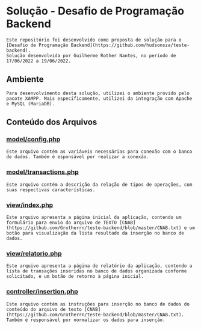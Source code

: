 # Solução - Desafio de Programação Backend

    Este repositório foi desenvolvido como proposta de solução para o [Desafio de Programação Backend](https://github.com/hudsonsza/teste-backend).
    Solução desenvolvida por Guilherme Rother Nantes, no período de 17/06/2022 a 19/06/2022.
## Ambiente
    Para desenvolvimento desta solução, utilizei o ambiente provido pelo pacote XAMPP. Mais especificamente, utilizei da integração com Apache e MySQL (MariaDB).

## Conteúdo dos Arquivos

### [model/config.php](https://github.com/Grotherrn/teste-backend/blob/master/solucao/model/transactions.php)
    Este arquivo contém as variáveis necessárias para conexão com o banco de dados. Também é esponsável por realizar a conexão.

### [model/transactions.php](https://github.com/Grotherrn/teste-backend/blob/master/solucao/model/transactions.php)
    Este arquivo contém a descrição da relação de tipos de operações, com suas respectivas características.

### [view/index.php](https://github.com/Grotherrn/teste-backend/blob/master/solucao/view/index.php)
    Este arquivo apresenta a página inicial da aplicação, contendo um formulário para envio do arquivo de TEXTO [CNAB](https://github.com/Grotherrn/teste-backend/blob/master/CNAB.txt) e um botão para visualização da lista resultado da inserção no banco de dados.

### [view/relatorio.php](https://github.com/Grotherrn/teste-backend/blob/master/solucao/view/relatorio.php)
    Este arquivo apresenta a página de relatório da aplicação, contendo a lista de transações inseridas no banco de dados organizada conforme solicitado, e um botão de retorno à página inicial.

### [controller/insertion.php](https://github.com/Grotherrn/teste-backend/blob/master/solucao/controller/insertion.php)
    Este arquivo contém as instruções para inserção no banco de dados do conteúdo do arquivo de texto [CNAB](https://github.com/Grotherrn/teste-backend/blob/master/CNAB.txt). Também é responsável por normalizar os dados para inserção.
